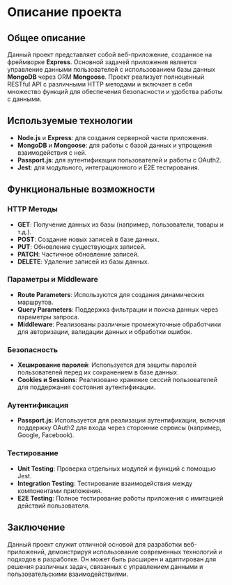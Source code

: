 # Описание проекта

## Общее описание
Данный проект представляет собой веб-приложение, созданное на фреймворке **Express**. Основной задачей приложения является управление данными пользователей с использованием базы данных **MongoDB** через ORM **Mongoose**. Проект реализует полноценный RESTful API с различными HTTP методами и включает в себя множество функций для обеспечения безопасности и удобства работы с данными.

## Используемые технологии
- **Node.js** и **Express**: для создания серверной части приложения.
- **MongoDB** и **Mongoose**: для работы с базой данных и упрощения взаимодействия с ней.
- **Passport.js**: для аутентификации пользователей и работы с OAuth2.
- **Jest**: для модульного, интеграционного и E2E тестирования.

## Функциональные возможности

### HTTP Методы
- **GET**: Получение данных из базы (например, пользователи, товары и т.д.).
- **POST**: Создание новых записей в базе данных.
- **PUT**: Обновление существующих записей.
- **PATCH**: Частичное обновление записей.
- **DELETE**: Удаление записей из базы данных.

### Параметры и Middleware
- **Route Parameters**: Используются для создания динамических маршрутов.
- **Query Parameters**: Поддержка фильтрации и поиска данных через параметры запроса.
- **Middleware**: Реализованы различные промежуточные обработчики для авторизации, валидации данных и обработки ошибок.

### Безопасность
- **Хеширование паролей**: Используется для защиты паролей пользователей перед их сохранением в базе данных.
- **Cookies и Sessions**: Реализовано хранение сессий пользователей для поддержания состояния аутентификации.

### Аутентификация
- **Passport.js**: Используется для реализации аутентификации, включая поддержку OAuth2 для входа через сторонние сервисы (например, Google, Facebook).

### Тестирование
- **Unit Testing**: Проверка отдельных модулей и функций с помощью Jest.
- **Integration Testing**: Тестирование взаимодействия между компонентами приложения.
- **E2E Testing**: Полное тестирование работы приложения с имитацией действий пользователя.

## Заключение
Данный проект служит отличной основой для разработки веб-приложений, демонстрируя использование современных технологий и подходов в разработке. Он может быть расширен и адаптирован для решения различных задач, связанных с управлением данными и пользовательскими взаимодействиями.
